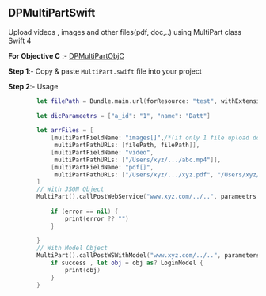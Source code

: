 ## DPMultiPartSwift

Upload videos , images and other files(pdf, doc,..) using MultiPart class Swift 4

**For Objective C** :- [DPMultiPartObjC](https://github.com/Datt1994/multiPart)

**Step 1**:-  Copy & paste `MultiPart.swift` file into your project 

**Step 2**:-  Usage 
```swift
        let filePath = Bundle.main.url(forResource: "test", withExtension: "jpg")?.path
        
        let dicParameetrs = ["a_id": "1", "name": "Datt"]
        
        let arrFiles = [
            [multiPartFieldName: "images[]",/*(if only 1 file upload don't use [])*/
             multiPartPathURLs: [filePath, filePath]],
            [multiPartFieldName: "video",
             multiPartPathURLs: ["/Users/xyz/.../abc.mp4"]],
            [multiPartFieldName: "pdf[]",
             multiPartPathURLs: ["/Users/xyz/.../xyz.pdf", "/Users/xyz/.../h.pdf"]]
        ]
        // With JSON Object
        MultiPart().callPostWebService("www.xyz.com/../..", parameetrs: dicParameetrs, filePathArr: arrFiles) { (dic, error) in
            
            if (error == nil) {
                print(error ?? "")
            }
            
        }
        // With Model Object
        MultiPart().callPostWSWithModel("www.xyz.com/../..", parameters: dicParameetrs, filePathArr: arrFiles, model: LoginModel.self) { (success, obj) in
            if success , let obj = obj as? LoginModel {
                print(obj)
            }
        }
```
